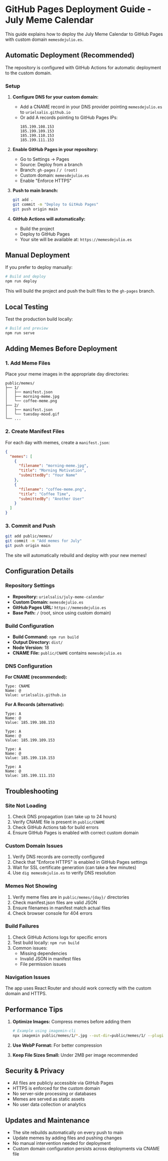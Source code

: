 # GitHub Pages Deployment Guide - July Meme Calendar

This guide explains how to deploy the July Meme Calendar to GitHub Pages with custom domain `memesdejulio.es`.

## Automatic Deployment (Recommended)

The repository is configured with GitHub Actions for automatic deployment to the custom domain.

### Setup

1. **Configure DNS for your custom domain:**
   - Add a CNAME record in your DNS provider pointing `memesdejulio.es` to `urielsalis.github.io`
   - Or add A records pointing to GitHub Pages IPs:
     ```
     185.199.108.153
     185.199.109.153
     185.199.110.153
     185.199.111.153
     ```

2. **Enable GitHub Pages in your repository:**
   - Go to Settings → Pages
   - Source: Deploy from a branch
   - Branch: `gh-pages` / `/ (root)`
   - Custom domain: `memesdejulio.es`
   - Enable "Enforce HTTPS"

3. **Push to main branch:**
   ```bash
   git add .
   git commit -m "Deploy to GitHub Pages"
   git push origin main
   ```

4. **GitHub Actions will automatically:**
   - Build the project
   - Deploy to GitHub Pages
   - Your site will be available at: `https://memesdejulio.es`

## Manual Deployment

If you prefer to deploy manually:

```bash
# Build and deploy
npm run deploy
```

This will build the project and push the built files to the `gh-pages` branch.

## Local Testing

Test the production build locally:

```bash
# Build and preview
npm run serve
```

## Adding Memes Before Deployment

### 1. Add Meme Files

Place your meme images in the appropriate day directories:

```
public/memes/
├── 1/
│   ├── manifest.json
│   ├── morning-meme.jpg
│   └── coffee-meme.png
├── 2/
│   ├── manifest.json
│   └── tuesday-mood.gif
└── ...
```

### 2. Create Manifest Files

For each day with memes, create a `manifest.json`:

```json
{
  "memes": [
    {
      "filename": "morning-meme.jpg",
      "title": "Morning Motivation",
      "submittedBy": "Your Name"
    },
    {
      "filename": "coffee-meme.png",
      "title": "Coffee Time",
      "submittedBy": "Another User"
    }
  ]
}
```

### 3. Commit and Push

```bash
git add public/memes/
git commit -m "Add memes for July"
git push origin main
```

The site will automatically rebuild and deploy with your new memes!

## Configuration Details

### Repository Settings
- **Repository:** `urielsalis/july-meme-calendar`
- **Custom Domain:** `memesdejulio.es`
- **GitHub Pages URL:** `https://memesdejulio.es`
- **Base Path:** `/` (root, since using custom domain)

### Build Configuration
- **Build Command:** `npm run build`
- **Output Directory:** `dist/`
- **Node Version:** 18
- **CNAME File:** `public/CNAME` contains `memesdejulio.es`

### DNS Configuration

**For CNAME (recommended):**
```
Type: CNAME
Name: @
Value: urielsalis.github.io
```

**For A Records (alternative):**
```
Type: A
Name: @
Value: 185.199.108.153

Type: A
Name: @
Value: 185.199.109.153

Type: A
Name: @
Value: 185.199.110.153

Type: A
Name: @
Value: 185.199.111.153
```

## Troubleshooting

### Site Not Loading
1. Check DNS propagation (can take up to 24 hours)
2. Verify CNAME file is present in `public/CNAME`
3. Check GitHub Actions tab for build errors
4. Ensure GitHub Pages is enabled with correct custom domain

### Custom Domain Issues
1. Verify DNS records are correctly configured
2. Check that "Enforce HTTPS" is enabled in GitHub Pages settings
3. Wait for SSL certificate generation (can take a few minutes)
4. Use `dig memesdejulio.es` to verify DNS resolution

### Memes Not Showing
1. Verify meme files are in `public/memes/{day}/` directories
2. Check manifest.json files are valid JSON
3. Ensure filenames in manifest match actual files
4. Check browser console for 404 errors

### Build Failures
1. Check GitHub Actions logs for specific errors
2. Test build locally: `npm run build`
3. Common issues:
   - Missing dependencies
   - Invalid JSON in manifest files
   - File permission issues

### Navigation Issues
The app uses React Router and should work correctly with the custom domain and HTTPS.

## Performance Tips

1. **Optimize Images:** Compress memes before adding them
   ```bash
   # Example using imagemin-cli
   npx imagemin public/memes/1/*.jpg --out-dir=public/memes/1/ --plugin=imagemin-mozjpeg
   ```

2. **Use WebP Format:** For better compression
3. **Keep File Sizes Small:** Under 2MB per image recommended

## Security & Privacy

- All files are publicly accessible via GitHub Pages
- HTTPS is enforced for the custom domain
- No server-side processing or databases
- Memes are served as static assets
- No user data collection or analytics

## Updates and Maintenance

- The site rebuilds automatically on every push to main
- Update memes by adding files and pushing changes
- No manual intervention needed for deployment
- Custom domain configuration persists across deployments via CNAME file 